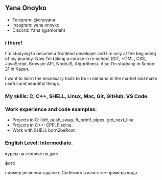## Yana Onoyko

* Telegram: @onoyana
* Insagram: yana.onoyko
* Discord: Yana (@amoriah)

### i there! 
I'm studying to become a frontend developer and I'm only at the beginning of my journey. Now I'm taking a course in rs-school (GIT, HTML, CSS, JavaScript, Browser API, NodeJS, Algorithms). Also I'm studying in School 21 in Kazan.

I want to learn the necessary tools to be in demand in the market and make useful and beautiful things.

### My skills: C, C++, SHELL, Linux, Mac, Git, GitHub, VS Code. 

### Work experience and code examples:
* Projects in C: libft, push_swap, ft_printf, pipex, get_next_line.
* Projects in C++: CPP_Piscine.
* Work with SHELl: born2beRoot.

### English Level: Intermediate.

курсы на стэпике по джc

фото

пример решения задачи с Codewars в качестве примера кода
